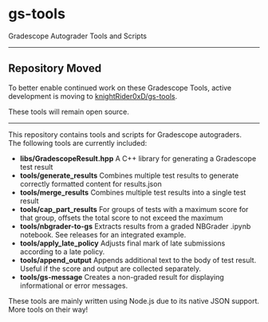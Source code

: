 # gs-tools

Gradescope Autograder Tools and Scripts

---

## Repository Moved

To better enable continued work on these Gradescope Tools, active development is moving to [knightRider0xD/gs-tools](https://github.com/knightRider0xD/gs-tools).

These tools will remain open source.

---

This repository contains tools and scripts for Gradescope autograders.  
The following tools are currently included:

- **libs/GradescopeResult.hpp** A C++ library for generating a Gradescope test result
- **tools/generate_results** Combines multiple test results to generate correctly formatted content for results.json
- **tools/merge_results** Combines multiple test results into a single test result
- **tools/cap_part_results** For groups of tests with a maximum score for that group, offsets the total score to not exceed the maximum
- **tools/nbgrader-to-gs** Extracts results from a graded NBGrader .ipynb notebook. See releases for an integrated example.
- **tools/apply_late_policy** Adjusts final mark of late submissions according to a late policy.
- **tools/append_output** Appends additional text to the body of test result. Useful if the score and output are collected separately.
- **tools/gs-message** Creates a non-graded result for displaying informational or error messages.

These tools are mainly written using Node.js due to its native JSON support.  
More tools on their way!
